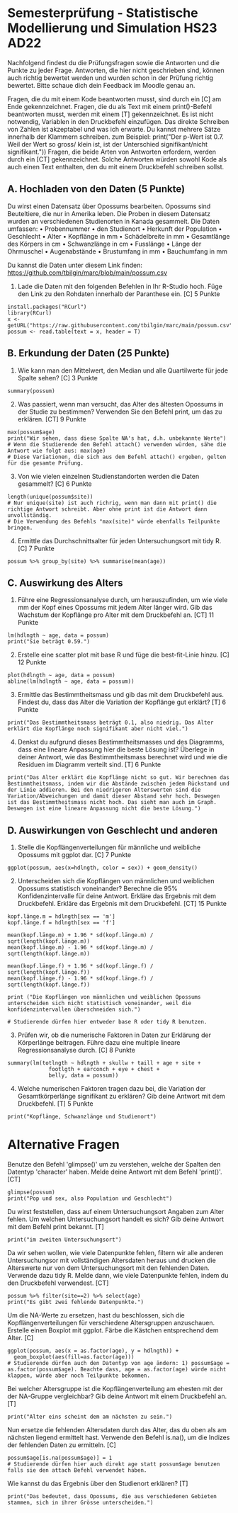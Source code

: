 # Semesterprüfung - Statistische Modellierung und Simulation HS23 AD22

Nachfolgend findest du die Prüfungsfragen sowie die Antworten und die Punkte zu jeder Frage. Antworten, die hier nicht geschrieben sind, können auch richtig bewertet werden und wurden schon in der Prüfung richtig bewertet. Bitte schaue dich dein Feedback im Moodle genau an. 

Fragen, die du mit einem Kode beantworten musst, sind durch ein [C] am Ende gekennzeichnet. Fragen, die du als Text mit einem print()-Befehl beantworten musst, werden mit einem [T] gekennzeichnet. Es ist nicht notwendig, Variablen in den Druckbefehl einzufügen. Das direkte Schreiben von Zahlen ist akzeptabel und was ich erwarte. Du kannst mehrere Sätze innerhalb der Klammern schreiben. zum Beispiel: print("Der p-Wert ist 0.7. Weil der Wert so gross/ klein ist, ist der Unterschied signifikant/nicht signifikant.")) Fragen, die beide Arten von Antworten erfordern, werden durch ein [CT] gekennzeichnet. Solche Antworten würden sowohl Kode als auch einen Text enthalten, den du mit einem Druckbefehl schreiben sollst. 

## A. Hochladen von den Daten (5 Punkte)

Du wirst einen Datensatz über Opossums bearbeiten. Opossums sind Beuteltiere, die nur in Amerika leben. Die Proben in diesem Datensatz wurden an verschiedenen Studienorten in Kanada gesammelt. Die Daten umfassen:
•	Probennummer
•	den Studienort
•	Herkunft der Population
•	Geschlecht
•	Alter
•	Kopflänge in mm
•	Schädelbreite in mm
•	Gesamtlänge des Körpers in cm
•	Schwanzlänge in cm
•	Fusslänge
•	Länge der Ohrmuschel
•	Augenabstände
•	Brustumfang in mm
•	Bauchumfang in mm

Du kannst die Daten unter diesem Link finden: https://github.com/tbilgin/marc/blob/main/possum.csv

1) Lade die Daten mit den folgenden Befehlen in Ihr R-Studio hoch. Füge den Link zu den Rohdaten innerhalb der Paranthese ein. [C] 5 Punkte
```
install.packages("RCurl")            
library(RCurl)                       
x <- getURL("https://raw.githubusercontent.com/tbilgin/marc/main/possum.csv")
possum <- read.table(text = x, header = T)
```

## B. Erkundung der Daten (25 Punkte)

1) Wie kann man den Mittelwert, den Median und alle Quartilwerte für jede Spalte sehen? [C] 3 Punkte
```
summary(possum)
```

2) Was passiert, wenn man versucht, das Alter des ältesten Opossums in der Studie zu bestimmen? Verwenden Sie den Befehl print, um das zu erklären. [CT] 9 Punkte
```
max(possum$age)
print("Wir sehen, dass diese Spalte NA's hat, d.h. unbekannte Werte")
# Wenn die Studierende den Befehl attach() verwenden würden, sähe die Antwort wie folgt aus: max(age)
# Diese Variationen, die sich aus dem Befehl attach() ergeben, gelten für die gesamte Prüfung.
```

3) Von wie vielen einzelnen Studienstandorten werden die Daten gesammelt? [C] 6 Punkte
```
length(unique(possum$site)) 
# Nur unique(site) ist auch richrig, wenn man dann mit print() die richtige Antwort schreibt. Aber ohne print ist die Antwort dann unvollständig. 
# Die Verwendung des Befehls "max(site)" würde ebenfalls Teilpunkte bringen. 
```

4) Ermittle das Durchschnittsalter für jeden Untersuchungsort mit tidy R. [C] 7 Punkte
```
possum %>% group_by(site) %>% summarise(mean(age))
```

## C. Auswirkung des Alters

1) Führe eine Regressionsanalyse durch, um herauszufinden, um wie viele mm der Kopf eines Opossums mit jedem Alter länger wird. Gib das Wachstum der Kopflänge pro Alter mit dem Druckbefehl an.  [CT] 11 Punkte 
```
lm(hdlngth ~ age, data = possum)
print("Sie beträgt 0.59.")
```

2) Erstelle eine scatter plot mit base R und füge die best-fit-Linie hinzu. [C] 12 Punkte
```
plot(hdlngth ~ age, data = possum)
abline(lm(hdlngth ~ age, data = possum))
```

3) Ermittle das Bestimmtheitsmass und gib das mit dem Druckbefehl aus. Findest du, dass das Alter die Variation der Kopflänge gut erklärt? [T] 6 Punkte
```
print("Das Bestimmtheitsmass beträgt 0.1, also niedrig. Das Alter erklärt die Kopflänge noch signifikant aber nicht viel.")
```

4) Denkst du aufgrund dieses Bestimmtheitsmasses und des Diagramms, dass eine lineare Anpassung hier die beste Lösung ist? Überlege in deiner Antwort, wie das Bestimmtheitsmass berechnet wird und wie die Residuen im Diagramm verteilt sind. [T] 6 Punkte
```
print("Das Alter erklärt die Kopflänge nicht so gut. Wir berechnen das Bestimmtheitsmass, indem wir die Abstände zwischen jedem Rückstand und der Linie addieren. Bei den niedrigeren Alterswerten sind die Variation/Abweichungen und damit dieser Abstand sehr hoch. Deswegen ist das Bestimmtheitsmass nicht hoch. Das sieht man auch im Graph. Deswegen ist eine lineare Anpassung nicht die beste Lösung.")
```
 
## D. Auswirkungen von Geschlecht und anderen

1) Stelle die Kopflängenverteilungen für männliche und weibliche Opossums mit ggplot dar. [C] 7 Punkte
```
ggplot(possum, aes(x=hdlngth, color = sex)) + geom_density()
```

2) Unterscheiden sich die Kopflängen von männlichen und weiblichen Opossums statistisch voneinander? Berechne die 95% Konfidenzintervalle für deine Antwort. Erkläre das Ergebnis mit dem Druckbefehl. Erkläre das Ergebnis mit dem Druckbefehl. [CT] 15 Punkte
```
kopf.länge.m = hdlngth[sex == 'm']
kopf.länge.f = hdlngth[sex == 'f']

mean(kopf.länge.m) + 1.96 * sd(kopf.länge.m) / sqrt(length(kopf.länge.m))
mean(kopf.länge.m) - 1.96 * sd(kopf.länge.m) / sqrt(length(kopf.länge.m))

mean(kopf.länge.f) + 1.96 * sd(kopf.länge.f) / sqrt(length(kopf.länge.f))
mean(kopf.länge.f) - 1.96 * sd(kopf.länge.f) / sqrt(length(kopf.länge.f))

print ("Die Kopflängen von männlichen und weiblichen Opossums unterscheiden sich nicht statistisch voneinander, weil die konfidenzintervallen überschneiden sich.")

# Studierende dürfen hier entweder base R oder tidy R benutzen.

```

3)  Prüfen wir, ob die numerische Faktoren in Daten zur Erklärung der Körperlänge beitragen. Führe dazu eine multiple lineare Regressionsanalyse durch. [C] 8 Punkte
```
summary(lm(totlngth ~ hdlngth + skullw + taill + age + site +
             footlgth + earconch + eye + chest +
             belly, data = possum))
```

4) Welche numerischen Faktoren tragen dazu bei, die Variation der Gesamtkörperlänge signifikant zu erklären? Gib deine Antwort mit dem Druckbefehl. [T] 5 Punkte
```
print("Kopflänge, Schwanzlänge und Studienort")
```

# Alternative Fragen

Benutze den Befehl 'glimpse()' um zu verstehen, welche der Spalten den Datentyp 'character' haben. Melde deine Antwort mit dem Befehl 'print()'. [CT]
```
glimpse(possum)
print("Pop und sex, also Population und Geschlecht")
```
Du wirst feststellen, dass auf einem Untersuchungsort Angaben zum Alter fehlen. Um welchen Untersuchungsort handelt es sich? Gib deine Antwort mit dem Befehl print bekannt. [T]
```
print("im zweiten Untersuchungsort")
```
Da wir sehen wollen, wie viele Datenpunkte fehlen, filtern wir alle anderen Untersuchungsor mit vollständigen Altersdaten heraus und drucken die Alterswerte nur von dem Untersuchungsort mit den fehlenden Daten. Verwende dazu tidy R. Melde dann, wie viele Datenpunkte fehlen, indem du den Druckbefehl verwendest. [CT]
```
possum %>% filter(site==2) %>% select(age)
print("Es gibt zwei fehlende Datenpunkte.")
```
Um die NA-Werte zu ersetzen, hast du beschlossen, sich die Kopflängenverteilungen für verschiedene Altersgruppen anzuschauen. Erstelle einen Boxplot mit ggplot. Färbe die Kästchen entsprechend dem Alter. [C]
```
ggplot(possum, aes(x = as.factor(age), y = hdlngth)) +
  geom_boxplot(aes(fill=as.factor(age)))
# Studierende dürfen auch den Datentyp von age ändern: 1) possum$age = as.factor(possum$age). Beachte dass, age = as.factor(age) würde nicht klappen, würde aber noch Teilpunkte bekommen.
```
Bei welcher Altersgruppe ist die Kopflängenverteilung am ehesten mit der der NA-Gruppe vergleichbar? Gib deine Antwort mit einem Druckbefehl an. [T]
```
print("Alter eins scheint dem am nächsten zu sein.")
```
Nun ersetze die fehlenden Altersdaten durch das Alter, das du oben als am nächsten liegend ermittelt hast. Verwende den Befehl is.na(), um die Indizes der fehlenden Daten zu ermitteln.  [C]
```
possum$age[is.na(possum$age)] = 1
# Studierende dürfen hier auch direkt age statt possum$age benutzen falls sie den attach Befehl verwendet haben. 
```
Wie kannst du das Ergebnis über den Studienort erklären? [T]
```
print("Das bedeutet, dass Opossums, die aus verschiedenen Gebieten stammen, sich in ihrer Grösse unterscheiden.")
```


